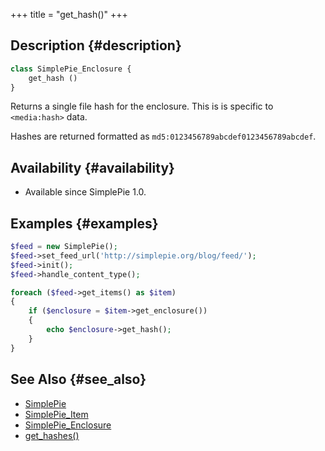 +++
title = "get_hash()"
+++

## Description {#description}

```php
class SimplePie_Enclosure {
    get_hash ()
}
```

Returns a single file hash for the enclosure. This is is specific to `<media:hash>` data.

Hashes are returned formatted as `md5:0123456789abcdef0123456789abcdef`.

## Availability {#availability}

- Available since SimplePie 1.0.

## Examples {#examples}

```php
$feed = new SimplePie();
$feed->set_feed_url('http://simplepie.org/blog/feed/');
$feed->init();
$feed->handle_content_type();

foreach ($feed->get_items() as $item)
{
    if ($enclosure = $item->get_enclosure())
    {
        echo $enclosure->get_hash();
    }
}
```

## See Also {#see_also}

- [SimplePie](@/wiki/reference/simplepie/_index.md)
- [SimplePie_Item](@/wiki/reference/simplepie_item/_index.md)
- [SimplePie_Enclosure](@/wiki/reference/simplepie_enclosure/_index.md)
- [get_hashes()](@/wiki/reference/simplepie_enclosure/get_hashes.md)
